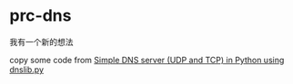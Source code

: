 # prc-dns

我有一个新的想法

copy some code from [Simple DNS server (UDP and TCP) in Python using dnslib.py](https://gist.github.com/andreif/6069838)